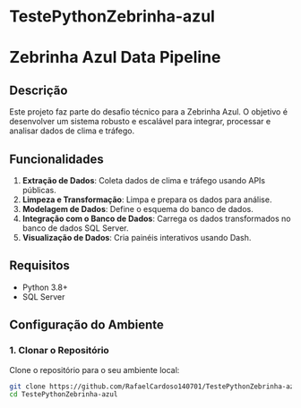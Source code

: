 # TestePythonZebrinha-azul
# Zebrinha Azul Data Pipeline

## Descrição

Este projeto faz parte do desafio técnico para a Zebrinha Azul. O objetivo é desenvolver um sistema robusto e escalável para integrar, processar e analisar dados de clima e tráfego.

## Funcionalidades

1. **Extração de Dados**: Coleta dados de clima e tráfego usando APIs públicas.
2. **Limpeza e Transformação**: Limpa e prepara os dados para análise.
3. **Modelagem de Dados**: Define o esquema do banco de dados.
4. **Integração com o Banco de Dados**: Carrega os dados transformados no banco de dados SQL Server.
5. **Visualização de Dados**: Cria painéis interativos usando Dash.

## Requisitos

- Python 3.8+
- SQL Server

## Configuração do Ambiente

### 1. Clonar o Repositório

Clone o repositório para o seu ambiente local:

```bash
git clone https://github.com/RafaelCardoso140701/TestePythonZebrinha-azul
cd TestePythonZebrinha-azul
